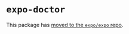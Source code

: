 # `expo-doctor`

This package has [moved to the `expo/expo` repo](https://github.com/expo/expo/tree/main/packages/expo-doctor).
